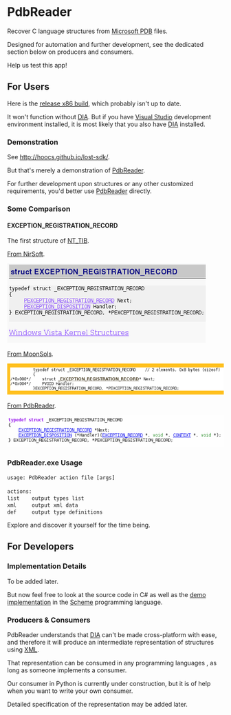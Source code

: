 # PdbReader


Recover C language structures from [Microsoft PDB] files.

Designed for automation and further development,
see the dedicated section below on producers and consumers.

Help us test this app!


## For Users


Here is the [release x86 build](./PdbReader.exe),
which probably isn't up to date.

It won't function without [DIA].
But if you have [Visual Studio] development environment installed,
it is most likely that you also have [DIA] installed.


### Demonstration

See http://hoocs.github.io/lost-sdk/.

But that's merely a demonstration of [PdbReader].

For further development upon structures
or any other customized requirements,
you'd better use [PdbReader] directly.


### Some Comparison


#### EXCEPTION\_REGISTRATION\_RECORD

The first structure of [NT_TIB](https://en.wikipedia.org/wiki/Win32_Thread_Information_Block).

[From NirSoft](http://www.nirsoft.net/kernel_struct/vista/EXCEPTION_REGISTRATION_RECORD.html).

![](Images/nirsoft-1.png)

[From MoonSols](http://msdn.moonsols.com/win7rtm_x86/EXCEPTION_REGISTRATION_RECORD.html).

![](Images/moonsols-1.png)

[From PdbReader](http://hoocs.github.io/lost-sdk/).

![](Images/pdbreader-1.png)


### PdbReader.exe Usage

```
usage: PdbReader action file [args]

actions:
list    output types list
xml     output xml data
def     output type definitions
```

Explore and discover it yourself for the time being.


## For Developers


### Implementation Details

To be added later.

But now feel free to look at the source code in C#
as well as the [demo implementation](./CollectAlgorithm/demo.scm)
in the [Scheme] programming language.


### Producers & Consumers

PdbReader understands that [DIA] can't be made
cross-platform with ease, and therefore it will produce
an intermediate representation of structures using [XML].

That representation can be consumed in any programming languages
, as long as someone implements a consumer.

Our consumer in Python is currently under construction,
but it is of help when you want to write your own consumer.

Detailed specification of the representation may be added later.


[PdbReader]: https://github.com/kbridge/PdbReader
[Scheme]: https://en.wikipedia.org/wiki/Scheme_(programming_language)
[Microsoft PDB]: https://github.com/Microsoft/microsoft-pdb
[DIA]: https://msdn.microsoft.com/en-us/library/x93ctkx8.aspx
[Visual Studio]: https://www.visualstudio.com/
[XML]: https://www.w3.org/XML/
